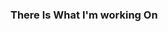 ### There Is What I'm working On

<!--
**rokunislam/rokunislam** is a ✨ _special_ ✨ repository because its `README.md` (this file) appears on your GitHub profile.

Here are some ideas to get you started:

- 🔭 I’m currently working on ...JavaScript,Jquery
- 🌱 I’m currently learning ...Node.Js
- 👯 I’m looking to collaborate on ...Node.Js
- 🤔 I’m looking for help with ... Job near me
- 💬 Ask me about ...Anything
- 📫 How to reach me: ...[rokunislam]
- 😄 Pronouns: ...He/Him
- ⚡ Fun fact: ...I am half finish
-->

